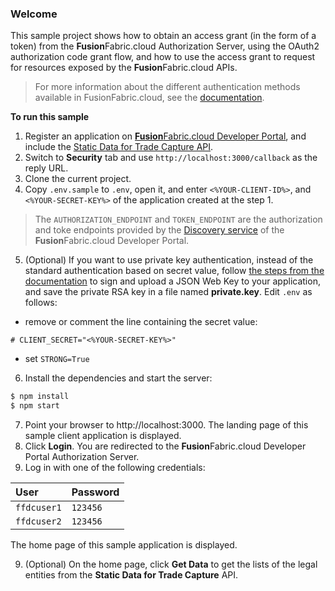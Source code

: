 ### Welcome

This sample project shows how to obtain an access grant (in the form of a token) from the **Fusion**Fabric.cloud Authorization Server, using the OAuth2 authorization code grant flow, and how to use the access grant to request for resources exposed by the **Fusion**Fabric.cloud APIs.

> For more information about the different authentication methods available in FusionFabric.cloud, see the [documentation](https://developer.fusionfabric.cloud/documentation/oauth2-grants).
  
 **To run this sample**

1. Register an application on [**Fusion**Fabric.cloud Developer Portal](https://developer.fusionfabric.cloud), and include the [Static Data for Trade Capture API](https://developer.fusionfabric.cloud/api/trading-trade-capture-static-data-8faddb99-a71f-464d-9c3d-2220baacc299/docs).
2. Switch to **Security** tab and use `http://localhost:3000/callback` as the reply URL.  
3. Clone the current project.
4. Copy `.env.sample` to `.env`, open it, and enter `<%YOUR-CLIENT-ID%>`, and `<%YOUR-SECRET-KEY%>` of the application created at the step 1.

> The `AUTHORIZATION_ENDPOINT` and `TOKEN_ENDPOINT` are the authorization and toke endpoints provided by the [Discovery service](https://developer.fusionfabric.cloud/documentation/oauth2-grants#discovery-service) of the **Fusion**Fabric.cloud Developer Portal.  

5. (Optional) If you want to use private key authentication, instead of the standard authentication based on secret value, follow [the steps from the documentation](https://developer.fusionfabric.cloud/documentation/oauth2-grants#jwk-auth) to sign and upload a JSON Web Key to your application, and save the private RSA key in a file named **private.key**. Edit `.env` as follows:
   
+ remove or comment the line containing the secret value: 
```
# CLIENT_SECRET="<%YOUR-SECRET-KEY%>"
```
+ set `STRONG=True`

6. Install the dependencies and start the server:
```sh
$ npm install
$ npm start
```

7. Point your browser to http://localhost:3000. The landing page of this sample client application is displayed. 
8. Click **Login**. You are redirected to the **Fusion**Fabric.cloud Developer Portal Authorization Server.
9. Log in with one of the following credentials:

| User        | Password |
| :---------- | :------- |
| `ffdcuser1` | `123456` |
| `ffdcuser2` | `123456` |

The home page of this sample application is displayed.

9. (Optional) On the home page, click **Get Data** to get the lists of the legal entities from the **Static Data for Trade Capture** API.

